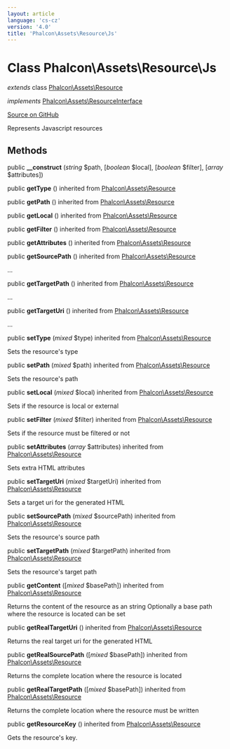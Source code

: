 ```yaml
---
layout: article
language: 'cs-cz'
version: '4.0'
title: 'Phalcon\Assets\Resource\Js'
---
```


# Class **Phalcon\Assets\Resource\Js**

*extends* class [Phalcon\Assets\Resource](/3.4/en/api/Phalcon_Assets_Resource)

*implements* [Phalcon\Assets\ResourceInterface](/3.4/en/api/Phalcon_Assets_ResourceInterface)

<a href="https://github.com/phalcon/cphalcon/tree/v3.4.0/phalcon/assets/resource/js.zep" class="btn btn-default btn-sm">Source on GitHub</a>

Represents Javascript resources

## Methods

public **__construct** (*string* $path, [*boolean* $local], [*boolean* $filter], [*array* $attributes])

public **getType** () inherited from [Phalcon\Assets\Resource](/3.4/en/api/Phalcon_Assets_Resource)

public **getPath** () inherited from [Phalcon\Assets\Resource](/3.4/en/api/Phalcon_Assets_Resource)

public **getLocal** () inherited from [Phalcon\Assets\Resource](/3.4/en/api/Phalcon_Assets_Resource)

public **getFilter** () inherited from [Phalcon\Assets\Resource](/3.4/en/api/Phalcon_Assets_Resource)

public **getAttributes** () inherited from [Phalcon\Assets\Resource](/3.4/en/api/Phalcon_Assets_Resource)

public **getSourcePath** () inherited from [Phalcon\Assets\Resource](/3.4/en/api/Phalcon_Assets_Resource)

...

public **getTargetPath** () inherited from [Phalcon\Assets\Resource](/3.4/en/api/Phalcon_Assets_Resource)

...

public **getTargetUri** () inherited from [Phalcon\Assets\Resource](/3.4/en/api/Phalcon_Assets_Resource)

...

public **setType** (*mixed* $type) inherited from [Phalcon\Assets\Resource](/3.4/en/api/Phalcon_Assets_Resource)

Sets the resource's type

public **setPath** (*mixed* $path) inherited from [Phalcon\Assets\Resource](/3.4/en/api/Phalcon_Assets_Resource)

Sets the resource's path

public **setLocal** (*mixed* $local) inherited from [Phalcon\Assets\Resource](/3.4/en/api/Phalcon_Assets_Resource)

Sets if the resource is local or external

public **setFilter** (*mixed* $filter) inherited from [Phalcon\Assets\Resource](/3.4/en/api/Phalcon_Assets_Resource)

Sets if the resource must be filtered or not

public **setAttributes** (*array* $attributes) inherited from [Phalcon\Assets\Resource](/3.4/en/api/Phalcon_Assets_Resource)

Sets extra HTML attributes

public **setTargetUri** (*mixed* $targetUri) inherited from [Phalcon\Assets\Resource](/3.4/en/api/Phalcon_Assets_Resource)

Sets a target uri for the generated HTML

public **setSourcePath** (*mixed* $sourcePath) inherited from [Phalcon\Assets\Resource](/3.4/en/api/Phalcon_Assets_Resource)

Sets the resource's source path

public **setTargetPath** (*mixed* $targetPath) inherited from [Phalcon\Assets\Resource](/3.4/en/api/Phalcon_Assets_Resource)

Sets the resource's target path

public **getContent** ([*mixed* $basePath]) inherited from [Phalcon\Assets\Resource](/3.4/en/api/Phalcon_Assets_Resource)

Returns the content of the resource as an string Optionally a base path where the resource is located can be set

public **getRealTargetUri** () inherited from [Phalcon\Assets\Resource](/3.4/en/api/Phalcon_Assets_Resource)

Returns the real target uri for the generated HTML

public **getRealSourcePath** ([*mixed* $basePath]) inherited from [Phalcon\Assets\Resource](/3.4/en/api/Phalcon_Assets_Resource)

Returns the complete location where the resource is located

public **getRealTargetPath** ([*mixed* $basePath]) inherited from [Phalcon\Assets\Resource](/3.4/en/api/Phalcon_Assets_Resource)

Returns the complete location where the resource must be written

public **getResourceKey** () inherited from [Phalcon\Assets\Resource](/3.4/en/api/Phalcon_Assets_Resource)

Gets the resource's key.